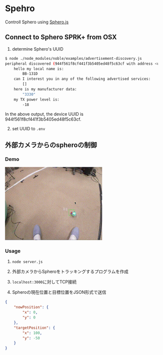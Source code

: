 # Spehro

Controll Sphero using [Sphero.js](https://github.com/orbotix/sphero.js)

## Connect to Sphero SPRK+ from OSX

1. determine Sphero's UUID

  ``` sh
  $ node ./node_modules/noble/examples/advertisement-discovery.js
  peripheral discovered (944f561f8cf441f3b5405ed48f5c63cf with address <unknown, unknown>, connectable true, RSSI -73:
      hello my local name is:
          BB-131D
      can I interest you in any of the following advertised services:
          []
      here is my manufacturer data:
          "3330"
      my TX power level is:
          -18
  ```
  In the above output, the device UUID is 944f561f8cf441f3b5405ed48f5c63cf.

2. set UUID to `.env`

## 外部カメラからのspheroの制御

### Demo

![result](https://github.com/reverentF/sphero/blob/media/sample.gif)

### Usage
1. `node server.js`

2. 外部カメラからSpheroをトラッキングするプログラムを作成

3. `localhost:3000`に対してTCP接続

4. Spheroの現在位置と目標位置をJSON形式で送信
``` json
{
	"nowPosition": {
		"x": 0,
		"y": 0
	},
	"targetPosition": {
		"x": 100,
		"y": -50
	}
}
```
